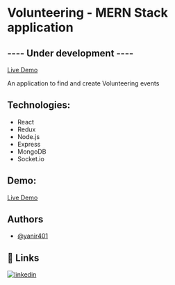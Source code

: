 # Volunteering - MERN Stack application
## ---- Under development ----

[Live Demo](https://volunteers-mern-app.onrender.com/)

An application to find and create Volunteering events

## Technologies:
- React
- Redux
- Node.js
- Express
- MongoDB
- Socket.io

## Demo:
[Live Demo](https://volunteers-mern-app.onrender.com/)



## Authors

- [@yanir401](https://github.com/yanir401)



## 🔗 Links
[![linkedin](https://img.shields.io/badge/linkedin-0A66C2?style=for-the-badge&logo=linkedin&logoColor=white)](https://www.linkedin.com/in/yanir-itzhak-968991172//)



